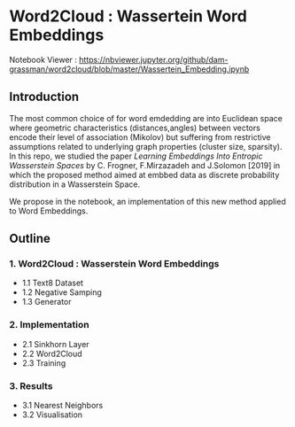# Word2Cloud : Wassertein Word Embeddings

Notebook Viewer : https://nbviewer.jupyter.org/github/dam-grassman/word2cloud/blob/master/Wassertein_Embedding.ipynb

## Introduction 

The most common choice of for word emdedding are into Euclidean space where geometric characteristics (distances,angles) between vectors encode their level of association (Mikolov) but suffering from restrictive assumptions related to underlying graph properties (cluster size, sparsity). 
In this repo, we studied the paper *Learning Embeddings Into 
Entropic Wasserstein Spaces* by C. Frogner, F.Mirzazadeh and J.Solomon [2019] in which the proposed method aimed at embbed data as discrete probability distribution in a Wasserstein Space.

We propose in the notebook, an implementation of this new method applied to Word Embeddings.

## Outline

### 1. Word2Cloud : Wasserstein Word Embeddings 

- 1.1 Text8 Dataset
- 1.2 Negative Samping
- 1.3 Generator

### 2. Implementation


- 2.1 Sinkhorn Layer
 - 2.2 Word2Cloud
 - 2.3 Training

### 3. Results

- 3.1 Nearest Neighbors
 - 3.2 Visualisation
